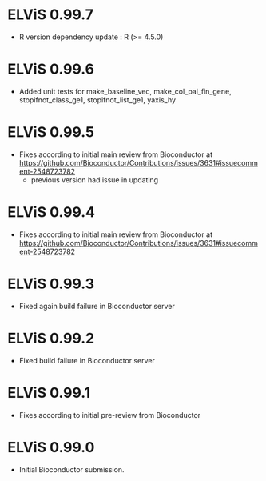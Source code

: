 # ELViS 0.99.7
* R version dependency update : R (>= 4.5.0)

# ELViS 0.99.6
* Added unit tests for make_baseline_vec, make_col_pal_fin_gene, stopifnot_class_ge1, stopifnot_list_ge1, yaxis_hy

# ELViS 0.99.5

* Fixes according to initial main review from Bioconductor at https://github.com/Bioconductor/Contributions/issues/3631#issuecomment-2548723782
  - previous version had issue in updating

# ELViS 0.99.4

* Fixes according to initial main review from Bioconductor at https://github.com/Bioconductor/Contributions/issues/3631#issuecomment-2548723782

# ELViS 0.99.3

* Fixed again build failure in Bioconductor server

# ELViS 0.99.2

* Fixed build failure in Bioconductor server

# ELViS 0.99.1

* Fixes according to initial pre-review from Bioconductor

# ELViS 0.99.0

* Initial Bioconductor submission.
